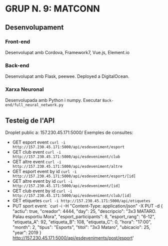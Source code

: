 # GRUP N. 9: MATCONN
## Desenvolupament
### Front-end
Desenvolupat amb Cordova, Framework7, Vue.js, Element.io
### Back-end
Desenvolupat amb Flask, peewee. Deployed a DigitalOcean.
### Xarxa Neuronal
Desenvolupada amb Python i numpy.
Executar `Back-end/full_neural_network.py`
## Testeig de l'API
Droplet public a:
157.230.45.171:5000/
Exemples de consultes:
  - GET esport event
    `curl -i http://157.230.45.171:5000/api/esdeveniment/esport`
  - GET club event
    `curl -i http://157.230.45.171:5000/api/esdeveniment/club`
  - GET altre event
    `curl -i http://157.230.45.171:5000/api/esdeveniment/altre`
  - GET esport event by id
    `curl -i http://157.230.45.171:5000/api/esdeveniment/esport/[id]`
  - GET altre event by id
    `curl -i http://157.230.45.171:5000/api/esdeveniment/[id]`
  - GET club event by id
    `curl -i http://157.230.45.171:5000/api/esdeveniment/club/[id]`
  - GET etiquetes
    `curl -i http://157.230.45.171:5000/api/etiquetes`
  - PUT sport event:
    `curl -i -H "Content-Type: application/json" -X PUT -d
     {
          "actiu": true,
          "creador": 4444,
          "day": 25,
          "descripcio": "3x3 MATARO. Palau esportiu Mora",
          "esport_participants": 8,
          "esport_rang": "6-12",
          "etiqueta_A": 92,
          "etiqueta_B": 108,
          "etiqueta_C": 0,
          "hora": "17:00",
          "month": 2,
          "tipus": "Esports",
          "titol": "3x3 Mataro",
          "ubicacio": 25,
          "year": 2019
        }
        http://157.230.45.171:5000/api/esdeveniments/post/esport'
